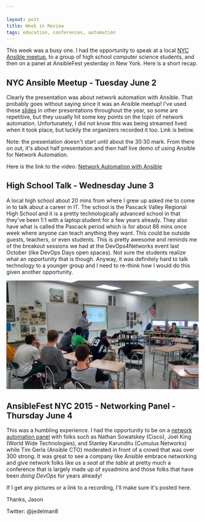 ```yaml
---

layout: post
title: Week in Review
tags: education, conferences, automation
---
```


This week was a busy one.  I had the opportunity to speak at a local [NYC Ansible meetup](http://www.meetup.com/Ansible-NYC/), to a group of high school computer science students, and then on a panel at AnsibleFest yesterday in New York.  Here is a short recap.

## NYC Ansible Meetup - Tuesday June 2

Clearly the presentation was about network automation with Ansible.  That probably goes without saying since it was an Ansible meetup!  I've used these [slides](http://www.slideshare.net/jedelman99/ansible-meetup-nyc-060215) in other presentations throughout the year, so some are repetitive, but they usually hit some key points on the topic of network automation. Unfortunately, I did not know this was being streamed lived when it took place, but luckily the organizers recorded it too.  Link is below.

Note: the presentation doesn't start until about the 30:30 mark.  From there on out, it's about half presentation and then half live demo of using Ansible for Network Automation.

Here is the link to the video:  [Network Automation with Ansible](https://www.youtube.com/watch?v=zA1PHmZEGK4&feature=youtu.be)  

## High School Talk - Wednesday June 3

A local high school about 20 mins from where I grew up asked me to come in to talk about a career in IT.  The school is the Pascack Valley Regional High School and it is a pretty technologically advanced school in that they've been 1:1 with a laptop:student for a few years already.  They also have what is called the Pascack period which is for about 88 mins once week where anyone can teach anything they want.  This could be outside guests, teachers, or even students.  This is pretty awesome and reminds me of the breakout sessions we had at the DevOps4Networks event last October (like DevOps Days open spaces).  Not sure the students realize what an opportunity that is though.  Anyway, it was definitely hard to talk technology to a younger group and I need to re-think how I would do this given another opportunity.

![pascack](/img/pascack.jpg)

## AnsibleFest NYC 2015 - Networking Panel - Thursday June 4

This was a humbling experience.  I had the opportunity to be on a [network automation panel](http://www.ansible.com/ansiblefest-nyc-2015) with folks such as Nathan Sowatskey (Cisco), Joel King (World Wide Technologies), and Stanley Karunditu (Cumulus Networks) while Tim Gerla (Ansible CTO) moderated in front of a crowd that was over 300 strong.  It was great to see a company like Ansible embrace networking and give network folks like us a *seat at the table* at pretty much a conference that is largely made up of sysadmins and those folks that have been *doing DevOps* for years already!

If I get any pictures or a link to a recording, I'll make sure it's posted here.


Thanks,
Jason

Twitter: @jedelman8




